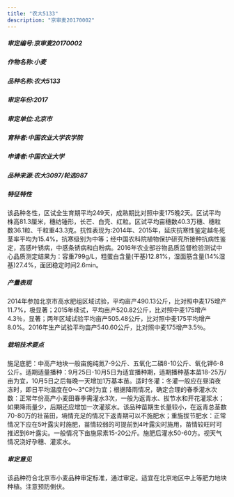 ```yaml
---
title: "农大5133"
description: "京审麦20170002"
---
```

##### 审定编号:京审麦20170002

##### 作物名称:小麦

##### 品种名称:农大5133

##### 审定年份:2017

##### 审定单位:北京市

##### 育种者:中国农业大学农学院

##### 申请者:中国农业大学

##### 品种来源:农大3097/轮选987

##### 特征特性
该品种冬性，区试全生育期平均249天，成熟期比对照中麦175晚2天。区试平均株高81.3厘米，穗纺锤形，长芒、白壳、红粒。区试平均亩穗数40.3万穗、穗粒数36.1粒、千粒重43.3克。抗性表现为:2014年、2015年，延庆抗寒性鉴定越冬死茎率平均为15.4%，抗寒级别为中等；经中国农科院植物保护研究所接种抗病性鉴定，高感叶锈病，中感条锈病和白粉病。2016年农业部谷物品质监督检验测试中心品质测定结果为：容重799g/L，粗蛋白含量(干基)12.81%，湿面筋含量(14%湿基)27.4%，面团稳定时间2.6min。

##### 产量表现
2014年参加北京市高水肥组区域试验，平均亩产490.13公斤，比对照中麦175增产11.7%，极显著；2015年续试，平均亩产520.82公斤，比对照中麦175增产4.3％，显著；两年区域试验平均亩产505.48公斤，比对照中麦175平均增产8.0%。2016年生产试验平均亩产540.60公斤，比对照中麦175增产3.5％。

##### 栽培技术要点
施足底肥：中高产地块一般亩施纯氮7-9公斤、五氧化二磷8-10公斤、氧化钾6-8公斤。适期适量播种：9月25日-10月5日为适宜播种期，适期播种基本苗18-25万/亩为宜，10月5日之后每晚一天增加1万基本苗。适时冬灌：冬灌一般应在昼消夜冻时，即日平均温度在0～3℃时为宜；根据降雨情况，确定合理的春季灌水次数：正常年份高产小麦田春季需灌水3次，一般为返青水、拔节水和开花灌浆水；如果降雨量少，后期还应增加一次灌浆水。该品种苗期生长量较小，在返青总茎数70-80万的壮苗田，墒情充足的情况下返青期可以不施肥水；重施拔节肥水：正常情况下应在5叶露尖时施肥，苗情较弱的可提前到4叶露尖时施用，苗情较旺时可推迟到6叶露尖。一般情况下亩施尿素15-20公斤。施肥后灌水50-60方。视天气情况浇好孕穗、灌浆水。

##### 审定意见
该品种符合北京市小麦品种审定标准，通过审定。适宜在北京地区中上等肥力地块种植。注意预防倒伏。
